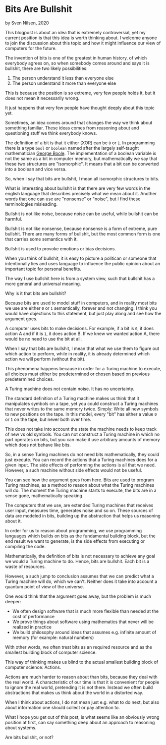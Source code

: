 # Bits Are Bullshit
by Sven Nilsen, 2020

This blogpost is about an idea that is extremely controversial, yet my current position is that this idea is worth thinking about.
I welcome anyone to join the discussion about this topic and how it might influence our view of computers for the future.

The invention of bits is one of the greatest in human history,
of which everybody agrees on, so when somebody comes around and says it is bullshit,
there are two likely possibilities:

1. The person understand it less than everyone else
2. The person understand it more than everyone else

This is because the position is so extreme, very few people holds it,
but it does not mean it necessarily wrong.

It just happens that very few people have thought deeply about this topic yet.

Sometimes, an idea comes around that changes the way we think about something familiar.
These ideas comes from reasoning about and questioning stuff we think everybody knows.

The definition of a bit is that it either (XOR) can be `0` or `1`.
In programming there is a type `bool` or `boolean` named after the largely self-taught mathematician [George Boole](https://en.wikipedia.org/wiki/George_Boole).
The implementation of a boolean variable is not the same as a bit in computer memory,
but mathematically we say that these two structures are "isomorphic".
It means that a bit can be converted into a boolean and vice versa.

So, when I say that bits are bullshit, I mean all isomorphic structures to bits.

What is interesting about bullshit is that there are very few words in the english language
that describes precisely what we mean about it.
Another words that one can use are "nonsense" or "noise", but I find these terminologies misleading.

Bullshit is not like noise, because noise can be useful, while bullshit can be harmful.

Bullshit is not like nonsense, because nonsense is a form of extreme, pure bullshit.
There are many forms of bullshit, but the most common form is one that carries some semantics with it.

Bullshit is used to provoke emotions or bias decisions.

When you think of bullshit, it is easy to picture a politican or someone that intentionally lies
and uses language to influence the public opinion about an important topic for personal benefits.

The way I use bullshit here is from a system view, such that bullshit has a more general and universal meaning.

Why is it that bits are bullshit?

Because bits are used to model stuff in computers, and in reality most bits we use
are either `0` or `1` semantically, forever and not changing.
I think you would have objections to this statement, but just play along and see how the argument goes.

A computer uses bits to make decisions.
For example, if a bit is `0`, it does action A and if it is `1`, it does action B.
If we knew we wanted action A, there would be no need to use the bit at all.

When I say that bits are bullshit, I mean that what we use them to figure out which action to perform,
while in reality, it is already determined which action we will perform (without the bit).

This phenomena happens because in order for a Turing machine to execute,
all choices must either be predetermined or chosen based on previous predetermined choices.

A Turing machine does not contain noise.
It has no uncertainty.

The standard definition of a Turing machine makes us think that it manipulates symbols on a tape,
yet you could construct a Turing machines that never writes to the same memory twice.
Simply: Write all new symbols to new positions on the tape.
In this model, every "bit" has either a value `0` or `1` on the tape, but never both over time.

This does not take into account the state the machine needs to keep track of new vs old symbols.
You can not construct a Turing machine in which no part operates on bits,
but you can make it use arbitrary amounts of memory which does not behave like bits.

So, in a sense Turing machines do not need bits mathematically, they could just execute.
You can record the actions that a Turing machines does for a given input.
The side effects of performing the actions is all that we need.
However, a such machine without side effects would not be useful.

You can see how the argument goes from here.
Bits are used to program Turing machines, as a method to reason about what the Turing machines will do.
The moment the Turing machine starts to execute, the bits are in a sense gone, mathematically speaking.

The computers that we use, are extended Turing machines that receives user input, measures time, generates noise and so on.
These sources of data are modeled in bits, building up the abstraction that helps us reasoning about it.

In order for us to reason about programming,
we use programming languages which builds on bits as the fundamental building block,
but the end result we want to generate, is the side effects from executing or compiling the code.

Mathematically, the definition of bits is not necessary to achieve any goal we would a Turing machine to do.
Hence, bits are bullshit. Each bit is a waste of resources.

However, a such jump to conclusion assumes that we can predict what a Turing machine will do, which we can't.
Neither does it take into account a quantum point of view of the universe.

One would think that the argument goes away, but the problem is much deeper:

- We often design software that is much more flexible than needed at the cost of performance
- We prove things about software using mathematics that never will be realized in practice
- We build philosophy around ideas that assumes e.g. infinite amount of memory (for example: natural numbers)

With other words, we often treat bits as an required resource and as the smallest building block of computer science.

This way of thinking makes us blind to the actual smallest building block of computer science: Actions.

Actions are much harder to reason about than bits, because they deal with the real world.
A characteristic of our time is that it is convenient for people to ignore the real world, pretending it is not there.
Instead we often build abstractions that makes us think about the world in a distorted way.

When I think about actions, I do not mean just e.g. what to do next,
but also about information one should collect or pay attention to.

What I hope you get out of this post, is what seems like an obviously wrong position at first,
can say something deep about an approach to reasoning about systems.

Are bits bullshit, or not?
